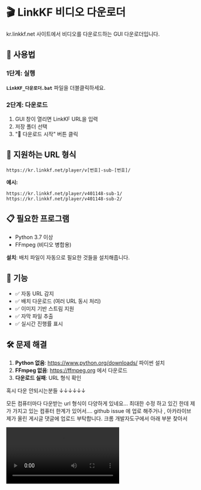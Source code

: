 # 🎬 LinkKF 비디오 다운로더

kr.linkkf.net 사이트에서 비디오를 다운로드하는 GUI 다운로더입니다.

## 🚀 사용법

### 1단계: 실행
**`LinkKF_다운로더.bat`** 파일을 더블클릭하세요.

### 2단계: 다운로드
1. GUI 창이 열리면 LinkKF URL을 입력
2. 저장 폴더 선택
3. "🚀 다운로드 시작" 버튼 클릭

## 📝 지원하는 URL 형식
```
https://kr.linkkf.net/player/v[번호]-sub-[번호]/
```

**예시:**
```
https://kr.linkkf.net/player/v401148-sub-1/
https://kr.linkkf.net/player/v401148-sub-2/
```

## 📋 필요한 프로그램
- Python 3.7 이상
- FFmpeg (비디오 병합용)

**설치**: 배치 파일이 자동으로 필요한 것들을 설치해줍니다.

## 🎯 기능
- ✅ 자동 URL 감지
- ✅ 배치 다운로드 (여러 URL 동시 처리)  
- ✅ 이미지 기반 스트림 지원
- ✅ 자막 파일 추출
- ✅ 실시간 진행률 표시

## 🛠️ 문제 해결
1. **Python 없음**: https://www.python.org/downloads/ 파이썬 설치
2. **FFmpeg 없음**: https://ffmpeg.org 에서 다운로드
3. **다운로드 실패**: URL 형식 확인


혹시 다운 안되시는분들 ↓↓↓↓↓↓

모든 컴퓨터마다  다운받는 url 형식이 다양하게 있네요... 
최대한 수정 하고 있긴 한데 제가 가지고 있는 컴퓨터 한계가 있어서.... 
github issue 에 업로 해주거나 , 아카라이브 제가 올린 게시글 댓글에 업로드 부탁합니다.
크롬 개발자도구에서 아래 부분 찾아서 

<video id="my-video_html5_api" class="vjs-tech" controlslist="nodownload" preload="none" data-setup="{}" tabindex="-1" role="application" src="blob:https://g2.myani.app/646aed07-b820-45e6-8d12-b0912829f0e6">
<source src="https://m3k.myani.app/b2nss4/m3u8/401978n1.m3u8" type="application/x-mpegURL"></video>
